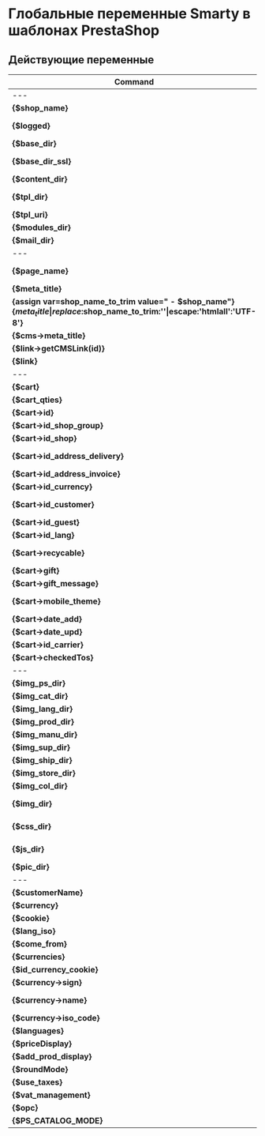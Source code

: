 Глобальные переменные Smarty в шаблонах PrestaShop
============

Действующие переменные
-------

| Command | Description |
| --- | --- |
| --- | **Админка** |
| **{$shop_name}** | Название магазина |
| **{$logged}** | Залогинен ли покупатель (можно заменить на {$cookie→isLogged()}) |
| **{$base_dir}** | URL базовой директории магазина (http://myshop.x/) |
| **{$base_dir_ssl}** | URL базовой директории c использованием SSL, иначе то же, что и base_dir (https://myshop.x/) |
| **{$content_dir}** | $protocol_content.Tools::getShopDomain().PS_BASE_URI |
| **{$tpl_dir}** | Директория темы (/home/v/server/myshop.x/public_html/themes/prestashop/) |
| **{$tpl_uri}** | URL темы (/themes/prestashop/) |
| **{$modules_dir}** | Директория модулей (/modules/) |
| **{$mail_dir}** | Директория шаблонов писем (/mails/) |
| --- | **Страницы** |
| **{$page_name}** | Имя страницы (соответствует названию скрипта, например index, product, best-sales, …) |
| **{$meta_title}** | Название страницы |
| **{assign var=shop_name_to_trim value=" - $shop_name"}  {$meta_title\|replace:$shop_name_to_trim:''\|escape:'htmlall':'UTF-8'}** | Название страницы без названия магазина |
| **{$cms->meta_title}** | Название cms-страницы |
| **{$link->getCMSLink(id)}** | ЧПУ ссылка на cms-страницу с номером id |
| **{$link}** | Класс ссылок Link |
| --- | **Корзина** |
| **{$cart}** | Класс текущей корзины Cart |
| **{$cart_qties}** | Число товаров в корзине |
| **{$cart->id}** | ID корзины покупателя |
| **{$cart->id_shop_group}** | ID группы магазинов (функция нескольких магазинов) |
| **{$cart->id_shop}** | ID магазина  (многоуровневая функция) |
| **{$cart->id_address_delivery}** | ID доставки адреса клиента (только если был сделан заказ) |
| **{$cart->id_address_invoice}** | ID счета клиента по адресу (только если был сделан заказ) |
| **{$cart->id_currency}** | ID валюты корзины |
| **{$cart->id_customer}** | ID клиента, которому принадлежит корзина (только если клиент зарегистрирован) |
| **{$cart->id_guest}**	| ID гостя магазина |
| **{$cart->id_lang}** | ID языка корзины |
| **{$cart->recycable}** | Значение Bool, если подлежит переработке, проверено для этой корзины |
| **{$cart->gift}**	| Значение Bool, если подарок выбран для этой корзины |
| **{$cart->gift_message}**	| Подарочное сообщение |
| **{$cart->mobile_theme}**	| Bool value, если корзина была создана на мобильном устройстве |
| **{$cart->date_add}**	| Дата создания корзины |
| **{$cart->date_upd}**	| Дата обновления корзины |
| **{$cart->id_carrier}**	| ID перевозчика корзины (если выбран) |
| **{$cart->checkedTos}** | Bool value, если условия обслуживания проверены |
| --- | **Директории** |
| **{$img_ps_dir}** | Директория картинок магазина (/img/) |
| **{$img_cat_dir}** | Директория картинок категорий магазина (/img/с/) |
| **{$img_lang_dir}** | Директория картинок языков (/img/l/) |
| **{$img_prod_dir}** | Директория картинок товаров (/img/p/) |
| **{$img_manu_dir}** | Директория картинок производителей (/img/m/) |
| **{$img_sup_dir}** | Директория картинок поставщиков (/img/su/) |
| **{$img_ship_dir}** | Директория картинок способов доставки (/img/s/) |
| **{$img_store_dir}** | Директория картинок магазинов (/img/st/) |
| **{$img_col_dir}** | _THEME_COL_DIR_ |
| **{$img_dir}** | Директория картинок темы (http://myshop.x/themes/prestashop/img/) |
| **{$css_dir}** | Директория стилей темы (http://myshop.x/themes/prestashop/css/) |
| **{$js_dir}** | Директория скриптов темы (http://myshop.x/themes/prestashop/js/) |
| **{$pic_dir}** | URL for the directory with uploaded pictures |
| --- | **Прочее** |
| **{$customerName}**	| Имя клиента (если залогинен) |
| **{$currency}** | Класс текущей валюты Сurrency |
| **{$cookie}** | Класс Сookie |
| **{$lang_iso}** | ISO-код языка |
| **{$come_from}** | Строка запроса (http://myshop.x/product.php?id_product=1) |
| **{$currencies}** | Массив доступных валют |
| **{$id_currency_cookie}**	| ID текущей валюты |
| **{$currency->sign}**	| Название текущей валюты коротко (грн, руб, дол) |
| **{$currency->name}**	| Название текущей валюты полностью (гривна, рубль, доллар) |
| **{$currency->iso_code}**	| Код текущей валюты (UAH, RUR, USD, EUR) |
| **{$languages}** | Массив доступных языков |
| **{$priceDisplay}** | Метод отображения цены (с налогом, без налога) |
| **{$add_prod_display}** | (int)Configuration::get('PS_ATTRIBUTE_CATEGORY_DISPLAY') |
| **{$roundMode}** | Режим округления |
| **{$use_taxes}** | Используется ли налог (true/false) |
| **{$vat_management}** | (int)Configuration::get('VATNUMBER_MANAGEMENT') |
| **{$opc}** | (bool)Configuration::get('PS_ORDER_PROCESS_TYPE') |
| **{$PS_CATALOG_MODE}** | Режим каталога (не доступно оформление заказа) |

